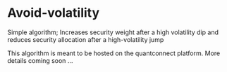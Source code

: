 # Avoid-volatility
Simple algorithm; Increases security weight after a high volatility dip and reduces security allocation after a high-volatility jump 

This algorithm is meant to be hosted on the quantconnect platform. More details coming soon ...
